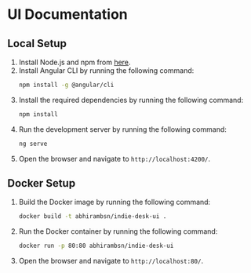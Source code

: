 # UI Documentation

## Local Setup

1. Install Node.js and npm from [here](https://nodejs.org/en/download/).
2. Install Angular CLI by running the following command:
    ```bash
    npm install -g @angular/cli
    ```
3. Install the required dependencies by running the following command:
    ```bash
    npm install
    ```
4. Run the development server by running the following command:
    ```bash
    ng serve
    ```
5. Open the browser and navigate to `http://localhost:4200/`.

## Docker Setup

1. Build the Docker image by running the following command:
    ```bash
    docker build -t abhirambsn/indie-desk-ui .
    ```
   
2. Run the Docker container by running the following command:
    ```bash
    docker run -p 80:80 abhirambsn/indie-desk-ui
    ```
3. Open the browser and navigate to `http://localhost:80/`.